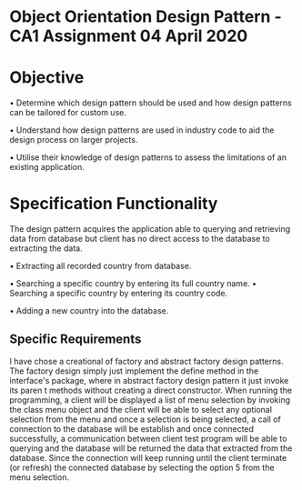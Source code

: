 # Object Orientation Design Pattern - CA1 Assignment 04 April 2020

# Objective

• Determine which design pattern should be used and how design patterns can be tailored for custom use.
 
• Understand how design patterns are used in industry code to aid the design process on larger projects.
 
• Utilise their knowledge of design patterns to assess the limitations of an existing application. 

# Specification Functionality

The design pattern acquires the application able to querying and retrieving data from database but client has no direct access to the database to extracting the data.

• Extracting all recorded country from database.


• Searching a specific country by entering its full country name.
• Searching a specific country by entering its country code.

• Adding a new country into the database.

## Specific Requirements 

I have chose a creational of factory and abstract factory design patterns.
The factory design simply just implement the define method in the interface's package, where in abstract factory design pattern it just invoke its paren    t methods without creating a direct constructor.
When running the programming, a client will be displayed a list of menu selection by invoking the class menu object and the client will be able to select any optional selection from the menu and once a selection is being selected, a call of connection to the database will be establish and once connected successfully, a communication between client test program will be able to querying and the database will be returned the data that extracted from the database.
Since the connection will keep running until the client terminate (or refresh) the connected database by selecting the option 5 from the menu selection.
